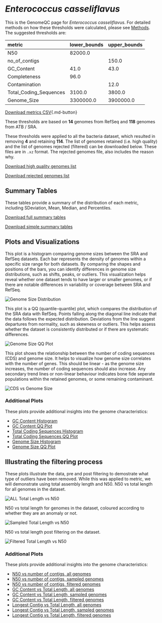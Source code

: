 # *Enterococcus casseliflavus*

This is the GenomeQC page for *Enterococcus casseliflavus*. For detailed methods on how these thresholds were calculated, please see [Methods](../../methods.md).
The suggested thresholds are: 

| metric                 | lower_bounds   | upper_bounds   |
|:-----------------------|:---------------|:---------------|
| N50                    | 82000.0        |                |
| no_of_contigs          |                | 150.0          |
| GC_Content             | 41.0           | 43.0           |
| Completeness           | 96.0           |                |
| Contamination          |                | 12.0           |
| Total_Coding_Sequences | 3100.0         | 3800.0         |
| Genome_Size            | 3300000.0      | 3900000.0      |

[Download metrics CSV](Enterococcus_casseliflavus_metrics.csv){.md-button}


These thresholds are based on **14** genomes from RefSeq and **118** genomes from ATB / SRA.

These thresholds were applied to all the bacteria dataset, which resulted in removing **4** and retaining **114**.
The list of genomes retained (i.e. high quality) and the list of genomes rejected (filtered) can be downloaded below. These files are in `.xz` format. The rejected genomes file, also includes the reason why.

[Download high quality genomes list](Enterococcus_casseliflavus_high_quality_genomes.csv.xz)


[Download rejected genomes list](Enterococcus_casseliflavus_filtered_out_genomes.csv.xz)



## Summary Tables
These tables provide a summary of the distribution of each metric, including SDeviation, Mean, Median, and Percentiles.

[Download full summary tables](summary.csv)

[Download simple summary tables](selected_summary.csv)

## Plots and Visualizations

This plot is a histogram comparing genome sizes between the SRA and RefSeq datasets. Each bar represents the density of genomes within a specific size range for both datasets. By comparing the shapes and positions of the bars, you can identify differences in genome size distributions, such as shifts, peaks, or outliers. This visualization helps reveal whether one dataset tends to have larger or smaller genomes, or if there are notable differences in variability or coverage between SRA and RefSeq.

![Genome Size Distribution](Genome_Size_refseq_histogram_kde.png)

This plot is a QQ (quantile-quantile) plot, which compares the distribution of the SRA data with RefSeq. Points falling along the diagonal line indicate that the data follows the expected distribution. Deviations from the line suggest departures from normality, such as skewness or outliers. This helps assess whether the dataset is consistently distributed or if there are systematic differences.

![Genome Size QQ Plot](Genome_Size_refseq_qqplot.png)

This plot shows the relationship between the number of coding sequences (CDS) and genome size. It helps to visualize how genome size correlates with the number of genes. This should be linear - as the genome size increases, the number of coding sequences should also increase. Any secondary trend lines or non-linear behaviour indicates bone fide seperate populations within the retained genomes, or some remaining contaminant. 

![CDS vs Genome Size](Enterococcus_casseliflavus_CDS_vs_Genome_Size.png)

### Additional Plots

These plots provide additional insights into the genome characteristics:

- [GC Content Histogram](GC_Content_refseq_histogram_kde.png)
- [GC Content QQ Plot](GC_Content_refseq_qqplot.png)
- [Total Coding Sequences Histogram](Total_Coding_Sequences_refseq_histogram_kde.png)
- [Total Coding Sequences QQ Plot](Total_Coding_Sequences_refseq_qqplot.png)
- [Genome Size Histogram](Genome_Size_refseq_histogram_kde.png)
- [Genome Size QQ Plot](Genome_Size_refseq_qqplot.png)
## Illustrating the filtering process
These plots illustrate the data, pre and post filtering to demostrate what type of outliers have been removed. While this was applied to metric, we will demonstrate using total assembly length and N50.
N50 vs total length for all genomes in the dataset.

![ALL Total Length vs N50](Enterococcus_casseliflavus_all_total_length_N50.png)

N50 vs total length for genomes in the dataset, coloured according to whether they are an anomaly or not.

![Sampled Total Length vs N50](Enterococcus_casseliflavus_sample_total_length_N50.png)

N50 vs total length post filtering on the dataset.

![Filtered Total Length vs N50](Enterococcus_casseliflavus_filt_total_length_N50.png)

### Additional Plots

These plots provide additional insights into the genome characteristics:

- [N50 vs number of contigs, all genomes](Enterococcus_casseliflavus_all_N50_number.png)
- [N50 vs number of contigs, sampled genomes](Enterococcus_casseliflavus_sample_N50_number.png)
- [N50 vs number of contigs, filtered genomes](Enterococcus_casseliflavus_filt_N50_number.png)
- [GC Content vs Total Length, all genomes](Enterococcus_casseliflavus_all_total_length_GC_Content.png)
- [GC Content vs Total Length, sampled genomes](Enterococcus_casseliflavus_sample_total_length_GC_Content.png)
- [GC Content vs Total Length, filtered genomes](Enterococcus_casseliflavus_filt_total_length_GC_Content.png)
- [Longest Contig vs Total Length, all genomes](Enterococcus_casseliflavus_all_total_length_longest.png)
- [Longest Contig vs Total Length, sampled genomes](Enterococcus_casseliflavus_sample_total_length_longest.png)
- [Longest Contig vs Total Length, filtered genomes](Enterococcus_casseliflavus_filt_total_length_longest.png)
